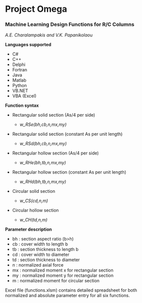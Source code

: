 # Project Omega
### Machine Learning Design Functions for R/C Columns

*A.E. Charalampakis and V.K. Papanikolaou*


**Languages supported**

- C#
- C++
- Delphi
- Fortran
- Java
- Matlab
- Python
- VB.NET
- VBA (Excel)

**Function syntax**

- Rectangular solid section (As/4 per side)
  * *w_RSe(bh,cb,n,mx,my)*

- Rectangular solid section (constant As per unit length)
  * *w_RSd(bh,cb,n,mx,my)*
  
- Rectangular hollow section (As/4 per side)
  * *w_RHe(bh,tb,n,mx,my)*
  
- Rectangular hollow section (constant As per unit length)
  * *w_RHd(bh,tb,n,mx,my)*
  
- Circular solid section
  * *w_CS(cd,n,m)*

- Circular hollow section
  * *w_CH(td,n,m)*

**Parameter description**

- bh : section aspect ratio (b>h)
- cb : cover width to length b
- tb : section thickness to length b
- cd : cover width to diameter
- td : section thickness to diameter
- n  : normalized axial force
- mx : normalized moment x for rectangular section
- my : normalized moment y for rectangular section
- m  : normalized moment for circular section 

Excel file (functions.xlsm) contains detailed spreadsheet for both
normalized and absolute parameter entry for all six functions.

